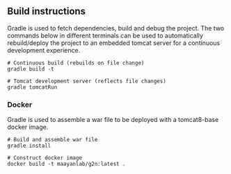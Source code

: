 ## Build instructions
Gradle is used to fetch dependencies, build and debug the project. The two commands below in different terminals can be used to automatically rebuild/deploy the project to an embedded tomcat server for a continuous development experience.
```
# Continuous build (rebuilds on file change)
gradle build -t

# Tomcat development server (reflects file changes)
gradle tomcatRun
```

### Docker
Gradle is used to assemble a war file to be deployed with a tomcat8-base docker image.
```
# Build and assemble war file
gradle install

# Construct docker image
docker build -t maayanlab/g2n:latest .
```
